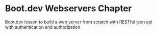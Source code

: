 # Boot.dev Webservers Chapter

Boot.dev lesson to build a web server from scratch with RESTful json api with authentication and authorization
